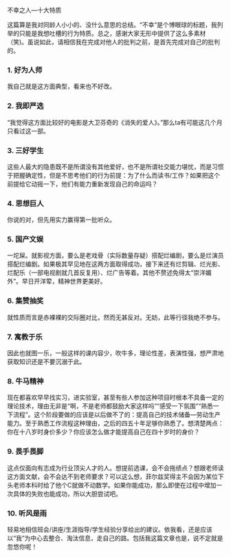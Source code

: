 不幸之人—十大特质

这篇算是我对同龄人小小的、没什么意思的总结。“不幸”是个博眼球的标题，我列举的只能是我想吐槽的行为特质。总之，感谢大家无形中提供了这么多素材（笑)。虽说如此，请相信我在完成对他人的批判之前，是首先完成对自己的批判的。

### 1.	好为人师 
我自己就是这方面典型，看来也不好改。

### 2.	我即严选 
“我觉得这方面比较好的电影是大卫芬奇的《消失的爱人》。”那么ta有可能这几个月只看过这一部。

### 3.	三好学生 
这些人最大的隐患既不是所谓没有其他爱好，也不是所谓社交能力堪忧，而是习惯于把握确定性，但是不思考他们的行为前提：为了什么而读书/工作？如果把这个前提给它动摇一下，他们有能力重新发现自己的命运吗？

### 4.	思想巨人 
你说的对，但先用实力赢得第一批听众。

### 5.	国产文娱 
一坨屎。就影视方面，要么是老戏骨（实际数量存疑）搭配烂编剧，要么是烂演员搭配烂编剧。如果极其罕见地在这两方面取得成功，接下来还有烂剪辑、烂光影、烂配乐（一部电视剧就几首反复用）、烂广告等着。其他不赘述免得太“崇洋媚外”。早日开洋荤，精神世界更美好。

### 6.	集赞抽奖 
就性质而言是赤裸裸的交际圈对比，然而无甚反对。无妨，此等行径我绝不参与。

### 7.	寓教于乐 
因此也就图一乐，一般这样的课内容少，吹牛多，理论性差，表演性强，想严肃地获取知识还是不要沉溺于此。

### 8.	牛马精神 
现在都喜欢早早找实习，进实验室，甚至有些人参加这种项目时根本不具备一定的理论技术，理由无非是“啊，不是老师都鼓励大家这样吗”“感受一下氛围”“熟悉一下流程”。这个阶段要做的应该是以后做不了的：提高自己的技术储备—劳动生产能力。至于熟悉工作流程这种理由，之后的四五十年足够你熟悉了。想清楚两点：你在十八岁时身价多少？你应该怎么做才能提高自己在四十岁时的身价？

### 9.	畏手畏脚 
这点仅面向有志成为行业顶尖人才的人。想提前选课，会不会拖绩点？想跟老师读这方面文献，会不会达不到老师要求？可以这么想，菲尔兹奖得主不会因为某位下头老师本科时给了他个C就做不动数学。如果你能成功，那么即使在过程中增加一次具体的失败也能成功，所以大胆尝试吧。

### 10.	听风是雨 
轻易地相信班会/讲座/生涯指导/学生经验分享给出的建议。依我看，还是应该以“我”为中心去整合、淘汰信息，走自己的路。包括我这篇文章也是，说不定就是忽悠你呢！
